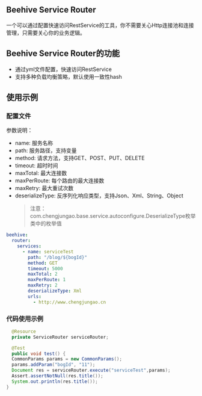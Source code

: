 ## Beehive Service Router
一个可以通过配置快速访问RestService的工具，你不需要关心Http连接池和连接管理，只需要关心你的业务逻辑。

## Beehive Service Router的功能

* 通过yml文件配置，快速访问RestService
* 支持多种负载均衡策略，默认使用一致性hash

## 使用示例
### 配置文件
参数说明：
* name: 服务名称
* path: 服务路径，支持变量
* method: 请求方法，支持GET、POST、PUT、DELETE
* timeout: 超时时间
* maxTotal: 最大连接数
* maxPerRoute: 每个路由的最大连接数
* maxRetry: 最大重试次数
* deserializeType: 反序列化响应类型，支持Json、Xml、String、Object
  > 注意：com.chengjungao.base.service.autoconfigure.DeserializeType枚举类中的枚举值
  
```yaml
beehive:
  router:
    services:
      - name: serviceTest
        path: "/blog/${bogId}"
        method: GET
        timeout: 5000
        maxTotal: 2
        maxPerRoute: 1
        maxRetry: 2
        deserializeType: Xml
        urls:
          - http://www.chengjungao.cn
```
### 代码使用示例
```java
  @Resource
  private ServiceRouter serviceRouter;

  @Test
  public void test() {
  CommonParams params = new CommonParams();
  params.addParam("bogId", "11");
  Document res = serviceRouter.execute("serviceTest",params);
  Assert.assertNotNull(res.title());
  System.out.println(res.title());
}
```
